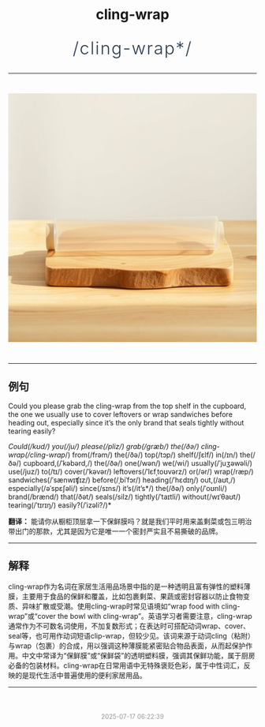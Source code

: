 <div align="center">

# cling-wrap

<div style="margin: 30px 0;">
<h1 style="font-size: 2.5em; font-weight: 300; letter-spacing: 2px; margin: 0; color: #2c3e50;">
/cling-wrap*/
</h1>
</div>

</div>

---

<div align="center" style="margin: 40px 0;">

![cling-wrap](images/cling-wrap.png)

</div>

---

## 例句

Could you please grab the cling-wrap from the top shelf in the cupboard, the one we usually use to cover leftovers or wrap sandwiches before heading out, especially since it’s the only brand that seals tightly without tearing easily?

*Could(/kʊd/) you(/ju/) please(/pliz/) grab(/græb/) the(/ðə/) cling-wrap(/cling-wrap*/) from(/frəm/) the(/ðə/) top(/tɔp/) shelf(/ʃɛlf/) in(/ɪn/) the(/ðə/) cupboard,(/ˈkəbərd,/) the(/ðə/) one(/wən/) we(/wi/) usually(/ˈjuʒəwəli/) use(/juz/) to(/tɪ/) cover(/ˈkəvər/) leftovers(/ˈlɛfˌtoʊvərz/) or(/ər/) wrap(/ræp/) sandwiches(/ˈsænwɪʧɪz/) before(/ˌbiˈfɔr/) heading(/ˈhɛdɪŋ/) out,(/aʊt,/) especially(/əˈspɛʃəli/) since(/sɪns/) it’s(/it’s*/) the(/ðə/) only(/ˈoʊnli/) brand(/brænd/) that(/ðət/) seals(/silz/) tightly(/ˈtaɪtli/) without(/wɪˈθaʊt/) tearing(/ˈtɪrɪŋ/) easily?(/ˈizəli?/)*

**翻译：** 能请你从橱柜顶层拿一下保鲜膜吗？就是我们平时用来盖剩菜或包三明治带出门的那款，尤其是因为它是唯一一个密封严实且不易撕破的品牌。

---

## 解释

cling-wrap作为名词在家居生活用品场景中指的是一种透明且富有弹性的塑料薄膜，主要用于食品的保鲜和覆盖，比如包裹剩菜、果蔬或密封容器以防止食物变质、异味扩散或受潮。使用cling-wrap时常见语境如“wrap food with cling-wrap”或“cover the bowl with cling-wrap”。英语学习者需要注意，cling-wrap通常作为不可数名词使用，不加复数形式；在表达时可搭配动词wrap、cover、seal等，也可用作动词短语clip-wrap，但较少见。该词来源于动词cling（粘附）与wrap（包裹）的合成，用以强调这种薄膜能紧密贴合物品表面，从而起保护作用。中文中常译为“保鲜膜”或“保鲜袋”的透明塑料膜，强调其保鲜功能，属于厨房必备的包装材料。cling-wrap在日常用语中无特殊褒贬色彩，属于中性词汇，反映的是现代生活中普遍使用的便利家居用品。


---

<div align="center" style="margin-top: 50px;">
<small style="color: #999; font-size: 0.9em;">2025-07-17 06:22:39</small>
</div>
